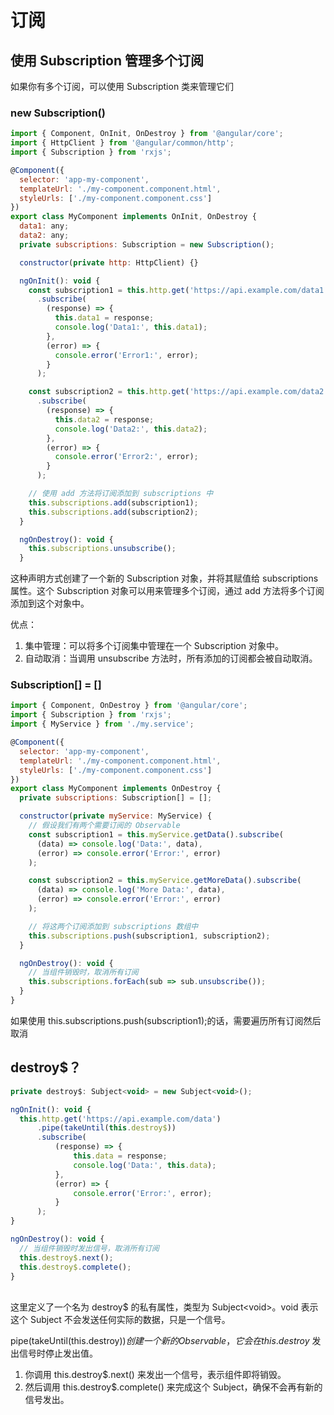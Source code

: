 # 订阅

## &#x20;**使用 Subscription 管理多个订阅**

如果你有多个订阅，可以使用 Subscription 类来管理它们

### new Subscription()

```javascript
import { Component, OnInit, OnDestroy } from '@angular/core';
import { HttpClient } from '@angular/common/http';
import { Subscription } from 'rxjs';

@Component({
  selector: 'app-my-component',
  templateUrl: './my-component.component.html',
  styleUrls: ['./my-component.component.css']
})
export class MyComponent implements OnInit, OnDestroy {
  data1: any;
  data2: any;
  private subscriptions: Subscription = new Subscription();

  constructor(private http: HttpClient) {}

  ngOnInit(): void {
    const subscription1 = this.http.get('https://api.example.com/data1')
      .subscribe(
        (response) => {
          this.data1 = response;
          console.log('Data1:', this.data1);
        },
        (error) => {
          console.error('Error1:', error);
        }
      );

    const subscription2 = this.http.get('https://api.example.com/data2')
      .subscribe(
        (response) => {
          this.data2 = response;
          console.log('Data2:', this.data2);
        },
        (error) => {
          console.error('Error2:', error);
        }
      );

    // 使用 add 方法将订阅添加到 subscriptions 中
    this.subscriptions.add(subscription1);
    this.subscriptions.add(subscription2);
  }

  ngOnDestroy(): void {
    this.subscriptions.unsubscribe();
  }
```

这种声明方式创建了一个新的 Subscription 对象，并将其赋值给 subscriptions 属性。这个 Subscription 对象可以用来管理多个订阅，通过 add 方法将多个订阅添加到这个对象中。

优点：

1. 集中管理：可以将多个订阅集中管理在一个 Subscription 对象中。
2. &#x20;自动取消：当调用 unsubscribe 方法时，所有添加的订阅都会被自动取消。

### Subscription\[] = \[]

```javascript
import { Component, OnDestroy } from '@angular/core';
import { Subscription } from 'rxjs';
import { MyService } from './my.service';

@Component({
  selector: 'app-my-component',
  templateUrl: './my-component.component.html',
  styleUrls: ['./my-component.component.css']
})
export class MyComponent implements OnDestroy {
  private subscriptions: Subscription[] = [];

  constructor(private myService: MyService) {
    // 假设我们有两个需要订阅的 Observable
    const subscription1 = this.myService.getData().subscribe(
      (data) => console.log('Data:', data),
      (error) => console.error('Error:', error)
    );

    const subscription2 = this.myService.getMoreData().subscribe(
      (data) => console.log('More Data:', data),
      (error) => console.error('Error:', error)
    );

    // 将这两个订阅添加到 subscriptions 数组中
    this.subscriptions.push(subscription1, subscription2);
  }

  ngOnDestroy(): void {
    // 当组件销毁时，取消所有订阅
    this.subscriptions.forEach(sub => sub.unsubscribe());
  }
}
```

如果使用  this.subscriptions.push(subscription1);的话，需要遍历所有订阅然后取消

## destroy$？

```javascript
private destroy$: Subject<void> = new Subject<void>();
```

```javascript
ngOnInit(): void {
  this.http.get('https://api.example.com/data')
      .pipe(takeUntil(this.destroy$))
      .subscribe(
          (response) => {
              this.data = response;
              console.log('Data:', this.data);
          },
          (error) => {
              console.error('Error:', error);
          }
      );
}

```

```javascript
ngOnDestroy(): void {
  // 当组件销毁时发出信号，取消所有订阅
  this.destroy$.next();
  this.destroy$.complete();
}

```

\
这里定义了一个名为 destroy$ 的私有属性，类型为 Subject\<void>。void 表示这个 Subject 不会发送任何实际的数据，只是一个信号。

pipe(takeUntil(this.destroy$)) 创建一个新的 Observable，它会在 this.destroy$ 发出信号时停止发出值。

1. 你调用 this.destroy$.next() 来发出一个信号，表示组件即将销毁。
2. 然后调用 this.destroy$.complete() 来完成这个 Subject，确保不会再有新的信号发出。

